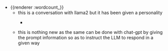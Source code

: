 - {{renderer :wordcount_}}
	- this is a conversation with llama2 but it has been given a personality
		- ```
		  
		  ```
	- this is nothing new as the same can be done with chat-gpt by giving the prompt information so as to instruct the LLM to respond in a given way